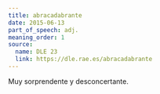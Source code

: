 ```yaml
---
title: abracadabrante
date: 2015-06-13
part_of_speech: adj.
meaning_order: 1
source:
  name: DLE 23
  link: https://dle.rae.es/abracadabrante
---
```


Muy sorprendente y desconcertante.
